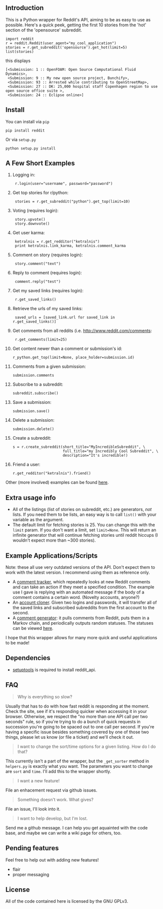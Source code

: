 Introduction
------------

This is a Python wrapper for Reddit's API, aiming to be as easy to use as possible. 
Here's a quick peek, getting the first 10 stories from the 'hot' section of the 'opensource' subreddit.

    import reddit
    r = reddit.Reddit(user_agent="my_cool_application")
    stories = r.get_subreddit('opensource').get_hot(limit=5)
    list(stories)

this displays

    [<Submission: 1 :: OpenFOAM: Open Source Computational Fluid Dynamics>,
     <Submission: 9 :: My new open source project, Bunchify>,
     <Submission: 93 :: Arrested while contributing to OpenStreetMap>,
     <Submission: 27 :: DK: 25,000 hospital staff Copenhagen region to use open source office suite >,
     <Submission: 24 :: Eclipse online>]


Install
-------
You can install via `pip` 

    pip install reddit

Or via `setup.py`

    python setup.py install


A Few Short Examples
--------------------

1. Logging in:

        r.login(user="username", password="password")

2. Get top stories for r/python:

        stories = r.get_subreddit("python").get_top(limit=10)

3. Voting (requires login):

        story.upvote()
        story.downvote()

4. Get user karma:

        ketralnis = r.get_redditor("ketralnis")
        print ketralnis.link_karma, ketralnis.comment_karma

5. Comment on story (requires login):

        story.comment("text")

6. Reply to comment (requires login):

        comment.reply("test")

7. Get my saved links (requires login):

        r.get_saved_links()

8. Retrieve the urls of my saved links:

        saved_urls = [saved_link.url for saved_link in r.get_saved_links()]

9. Get comments from all reddits (i.e. http://www.reddit.com/comments:

        r.get_comments(limit=25)

10. Get content newer than a comment or submission's id:

        r_python.get_top(limit=None, place_holder=submission.id)

11. Comments from a given submission:

        submission.comments

12. Subscribe to a subreddit:

        subreddit.subscribe()

13. Save a submission:

        submission.save()
        
14. Delete a submission:

        submission.delete()

15. Create a subreddit:

        s = r.create_subreddit(short_title="MyIncredibleSubreddit", \
                               full_title="my Incredibly Cool Subreddit", \
                               description="It's incredible!)

16. Friend a user:

        r.get_redditor("ketralnis").friend()

Other (more involved) examples can be found [here](http://www.github.com/mellort/reddit_api/blob/master/EXAMPLES.md).

Extra usage info
----------

* All of the listings (list of stories on subreddit, etc.) are
  generators, *not* lists. If you need them to be lists, an easy way is
    to call `list()` with your variable as the argument.
* The default limit for fetching stories is 25. You can change this with
  the `limit` param. If you don't want a limit, set `limit=None`. This
    will return an infinite generator that will continue fetching
    stories until reddit hiccups (I wouldn't expect more than ~300
    stories). 

Example Applications/Scripts
----------------------------

Note: these all use very outdated versions of the API. 
Don't expect them to work with the latest version.
I recommend using them as reference only.

* A [comment tracker](http://github.com/mellort/reddit_comment_tracker/blob/master/comment_tracker.py), which repeatedly looks at new Reddit comments and can take an action if they meet a specified condition. The example use I gave is replying with an automated message if the body of a comment contains a certain word. (Novelty accounts, anyone?)
* An [account cloner](http://github.com/mellort/reddit_account_cloner/blob/master/account_cloner.py). Given two logins and passwords, it will transfer all of the saved links and subscribed subreddits from the first account to the second.
* A [comment generator](http://github.com/mellort/reddit_comment_bot): it pulls comments from Reddit, puts them in a Markov chain, and periodically outputs random statuses. The statuses can be viewed [here](http://identi.ca/redditbot/all).

I hope that this wrapper allows for many more quick and useful applications to be made!

Dependencies
------------

* [setuptools](http://pypi.python.org/pypi/setuptools) is required to install reddit_api.

FAQ
------------

> Why is everything so slow?

Usually that has to do with how fast reddit is responding at the moment. Check
the site, see if it's responding quicker when accessing it in your browser.
Otherwise, we respect the "no more than one API call per two seconds" rule, so if you're trying to do a bunch of quick requests in succession you're going to be spaced out to one call per second. If you're having a specific issue besides something covered by one of those two things, please let us know (or file a ticket) and we'll check it out.

> I want to change the sort/time options for a given listing. How do I
> do that?

This currently isn't a part of the wrapper, but the `_get_sorter` method
in `helpers.py` is exactly what you want. The parameters you want to
change are `sort` and `time`. I'll add this to the wrapper shortly.

> I want a new feature!

File an enhacement request via github issues.

> Something doesn't work. What gives?

File an issue, I'll look into it.

> I want to help develop, but I'm lost. 

Send me a github message. I can help you get aquainted with the code
base, and maybe we can write a wiki page for others, too.

Pending features
----------------

Feel free to help out with adding new features!

* flair
* proper messaging


License
------------
All of the code contained here is licensed by the GNU GPLv3.
